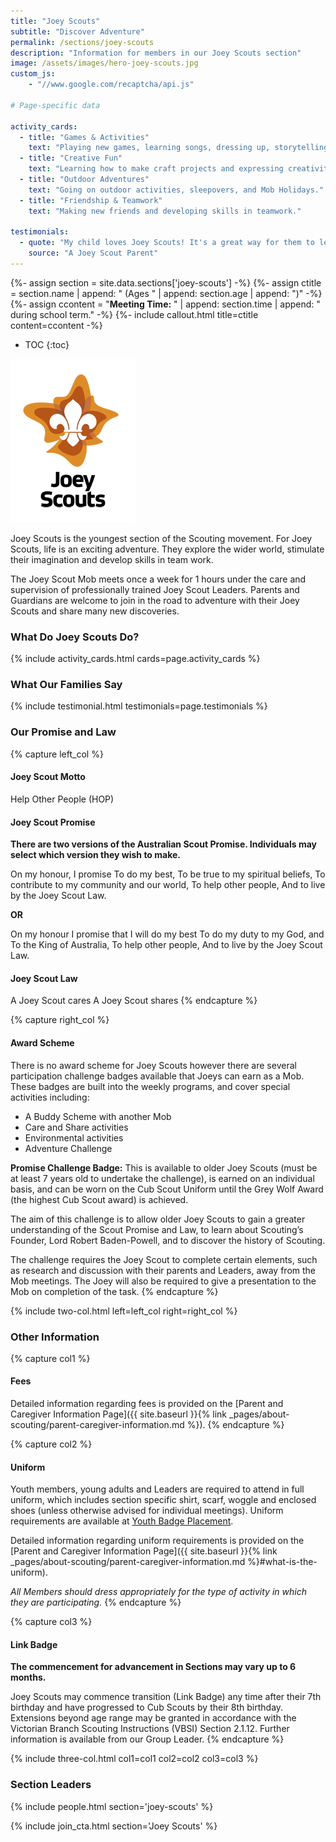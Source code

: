 ```yaml
---
title: "Joey Scouts"
subtitle: "Discover Adventure"
permalink: /sections/joey-scouts
description: "Information for members in our Joey Scouts section"
image: /assets/images/hero-joey-scouts.jpg
custom_js:
    - "//www.google.com/recaptcha/api.js"

# Page-specific data

activity_cards:
  - title: "Games & Activities"
    text: "Playing new games, learning songs, dressing up, storytelling, and acting."
  - title: "Creative Fun"
    text: "Learning how to make craft projects and expressing creativity."
  - title: "Outdoor Adventures"
    text: "Going on outdoor activities, sleepovers, and Mob Holidays."
  - title: "Friendship & Teamwork"
    text: "Making new friends and developing skills in teamwork."

testimonials:
  - quote: "My child loves Joey Scouts! It's a great way for them to learn and have fun."
    source: "A Joey Scout Parent"
---
```


{%- assign section = site.data.sections['joey-scouts'] -%}
{%- assign ctitle = section.name | append: " (Ages " | append: section.age | append: ")" -%}
{%- assign ccontent = "**Meeting Time:** " | append: section.time | append: " during school term." -%}
{%- include callout.html title=ctitle content=ccontent -%}

- TOC
{:toc}

<img class="float-md-right mx-auto d-block" src="/assets/images/logo-joey-scouts-full.png" />

Joey Scouts is the youngest section of the Scouting movement. For Joey Scouts, life is an exciting adventure. They explore the wider world, stimulate their imagination and develop skills in team work.

The Joey Scout Mob meets once a week for 1 hours under the care and supervision of professionally trained Joey Scout Leaders. Parents and Guardians are welcome to join in the road to adventure with their Joey Scouts and share many new discoveries.

<div class="clearfix"></div>

### What Do Joey Scouts Do?

{% include activity_cards.html cards=page.activity_cards %}

### What Our Families Say

{% include testimonial.html testimonials=page.testimonials %}

### Our Promise and Law

{% capture left_col %}
#### Joey Scout Motto

Help Other People
(HOP)

#### Joey Scout Promise

**There are two versions of the Australian Scout Promise. Individuals may select which version they wish to make.**

On my honour, I promise
To do my best,
To be true to my spiritual beliefs,
To contribute to my community and our world,
To help other people,
And to live by the Joey Scout Law.

**OR**

On my honour
I promise that I will do my best
To do my duty to my God, and
To the King of Australia,
To help other people,
And to live by the Joey Scout Law.

#### Joey Scout Law

A Joey Scout cares
A Joey Scout shares
{% endcapture %}

{% capture right_col %}
#### Award Scheme

There is no award scheme for Joey Scouts however there are several participation challenge badges available that Joeys can earn as a Mob. These badges are built into the weekly programs, and cover special activities including:

* A Buddy Scheme with another Mob
* Care and Share activities
* Environmental activities
* Adventure Challenge

**Promise Challenge Badge:** This is available to older Joey Scouts (must be at least 7 years old to undertake the challenge), is earned on an individual basis, and can be worn on the Cub Scout Uniform until the Grey Wolf Award (the highest Cub Scout award) is achieved.

The aim of this challenge is to allow older Joey Scouts to gain a greater understanding of the Scout Promise and Law, to learn about Scouting’s Founder, Lord Robert Baden-Powell, and to discover the history of Scouting.

The challenge requires the Joey Scout to complete certain elements, such as research and discussion with their parents and Leaders, away from the Mob meetings. The Joey will also be required to give a presentation to the Mob on completion of the task.
{% endcapture %}

{% include two-col.html left=left_col right=right_col %}

### Other Information

{% capture col1 %}
#### Fees

Detailed information regarding fees is provided on the [Parent and Caregiver Information Page]({{ site.baseurl }}{% link _pages/about-scouting/parent-caregiver-information.md %}).
{% endcapture %}

{% capture col2 %}
#### Uniform

Youth members, young adults and Leaders are required to attend in full uniform, which includes section specific shirt, scarf, woggle and enclosed shoes (unless otherwise advised for individual meetings). Uniform requirements are available at [Youth Badge Placement](https://scoutsvictoria.com.au/age-sections-adults/joey-scouts/uniform-and-badge-placement/).

Detailed information regarding uniform requirements is provided on the [Parent and Caregiver Information Page]({{ site.baseurl }}{% link _pages/about-scouting/parent-caregiver-information.md %}#what-is-the-uniform).

*All Members should dress appropriately for the type of activity in which they are participating.*
{% endcapture %}

{% capture col3 %}
#### Link Badge

**The commencement for advancement in Sections may vary up to 6 months.**

Joey Scouts may commence transition (Link Badge) any time after their 7th birthday and have progressed to Cub Scouts by their 8th birthday. Extensions beyond age range may be granted in accordance with the Victorian Branch Scouting Instructions (VBSI) Section 2.1.12. Further information is available from our Group Leader.
{% endcapture %}

{% include three-col.html col1=col1 col2=col2 col3=col3 %}

### Section Leaders

{% include people.html section='joey-scouts' %}

{% include join_cta.html section='Joey Scouts' %}
